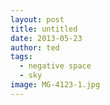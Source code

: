 ```yaml
---
layout: post
title: untitled
date: 2013-05-23
author: ted
tags:
  - negative space
  - sky
image: MG-4123-1.jpg
---
```

